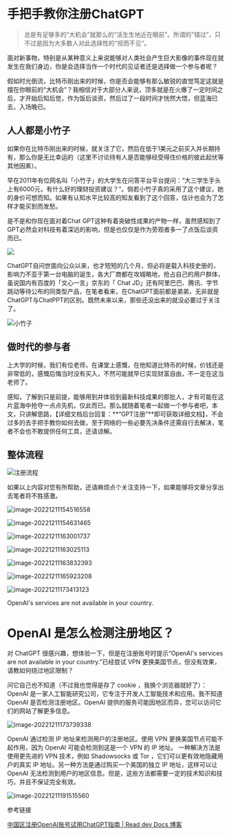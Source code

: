# 手把手教你注册ChatGPT

> 总是有足够多的“大机会”就那么的“活生生地近在眼前”。所谓的“错过”，只不过是因为大多数人对此选择性的“视而不见”。

面对新事物，特别是从某种意义上来说能够对人类社会产生巨大影像的事件现在就发生在我们身边，你是会选择当作一个时代的见证者还是选择做一个参与者呢？

假如时光倒流，比特币刚出来的时候，你是否会能够有那么敏锐的直觉笃定这就是摆在你眼前的“大机会”？我相信对于大部分人来说，顶多就是在火爆了一定时间之后，才开始后知后觉，作为饭后谈资，然后过了一段时间才恍然大悟，但蓝海已去，入场晚已。



## 人人都是小竹子

如果你在比特币刚出来的时候，就关注了它，然后在低于1美元之前买入并长期持有，那么你是无比幸运的（这里不讨论持有人是否能够经受得住价格的彼此起伏等其他因素）。



早在2011年有位网名叫「小竹子」的大学生在问答平台平台提问：“大三学生手头上有6000元，有什么好的理财投资建议？”。倘若小竹子真的采用了这个建议，她的身价可想而知。如果有认知水平比较高的知友看到了这个回答，估计也会为了怎样才能买到而发愁。

是不是和你现在面对着Chat GPT这种有着突破性成果的产物一样，虽然感知到了GPT必然会对科技有着深远的影响，但是也仅仅是作为旁观者多一了点饭后谈资而已。

![](https://hediancha-1312143060.cos.ap-shanghai.myqcloud.com/202303191149332.png)

ChatGPT自问世面向公众以来，也才短短的几个月，但必将是载入科技史册的，影响力不亚于第一台电脑的诞生，各大厂商都在攻城略地，抢占自己的用户群体，虽说国内有百度的「文心一言」京东的「 Chat JD」还有阿里巴巴、腾讯、字节跳动等待公布的同类型产品，在笔者看来，在ChatGPT面前都是弟弟，无非就是ChatGPT与ChatPPT的区别。既然未来以来，那些还没出来的就没必要过于关注了。

![小竹子](https://hediancha-1312143060.cos.ap-shanghai.myqcloud.com/202303191150490.png)

## 做时代的参与者

上大学的时候，我们有位老师，在课堂上感慨，在他知道比特币的时候，价钱还是非常低的，感慨后悔当时没有买入，不然可能就早已实现财富自由，不一定在这当老师了。

感知，了解到只是前提，能够用到并体验到最新科技成果的那批人，才有可能在这片蓝海中抢夺一点点先机，仅此而已。那么就随着笔者一起做一个参与者吧，本文，只讲解思路，【详细文档后台回复：**“GPT注册”**即可获取详细文档】，不会过多的去手把手教你如何去做，至于网络的一些必要先决条件还需自行去解决，笔者不会也不敢提供任何工具，还请谅解。

## 整体流程

![注册流程](https://hediancha-1312143060.cos.ap-shanghai.myqcloud.com/202303191352138.png)

如果以上内容对您有所帮助，还请麻烦点个关注支持一下，如果能够将文章分享出去笔者将不胜感激。



![image-20221211154516558](https://hediancha-1312143060.cos.ap-shanghai.myqcloud.com/202212111545448.png)





![image-20221211154631465](https://hediancha-1312143060.cos.ap-shanghai.myqcloud.com/202212111546591.png)





![image-20221211163001737](https://hediancha-1312143060.cos.ap-shanghai.myqcloud.com/202212111630379.png)



![image-20221211163025113](https://hediancha-1312143060.cos.ap-shanghai.myqcloud.com/202212111630627.png)



![image-20221211163832393](https://hediancha-1312143060.cos.ap-shanghai.myqcloud.com/202212111638921.png)



![image-20221211165923208](https://hediancha-1312143060.cos.ap-shanghai.myqcloud.com/202212111659750.png)



![image-20221211173413123](https://hediancha-1312143060.cos.ap-shanghai.myqcloud.com/202212111734269.png)

OpenAI's services are not available in your country.

# OpenAI 是怎么检测注册地区？

对 ChatGPT 很感兴趣，想体验一下，但是在注册账号时提示“OpenAI's services are not available in your country.”已经尝试 VPN 更换美国节点，但没有效果，请教如何绕过地区限制？

问它自己也不知道（不过我也觉得是存了 cookie ，我换个浏览器就好了）：
OpenAI 是一家人工智能研究公司，它专注于开发人工智能技术和应用。我不知道 OpenAI 是否检测注册地区。OpenAI 提供的服务可能因地区而异，您可以访问它们的网站了解更多信息。





![image-20221211173739338](https://hediancha-1312143060.cos.ap-shanghai.myqcloud.com/202212111737484.png)

OpenAI 通过检测 IP 地址来检测用户的注册地区。使用 VPN 更换美国节点可能不起作用，因为 OpenAI 可能会检测到这是一个 VPN 的 IP 地址。
一种解决方法是使用更先进的 VPN 技术，例如 Shadowsocks 或 Tor ，它们可以更有效地隐藏用户的真实 IP 地址。另一种方法是通过购买一个美国的独立 IP 地址，这样可以让 OpenAI 无法检测到用户的地区信息。但是，这些方法都需要一定的技术知识和技巧，并且不保证完全有效。





![image-20221211191515560](https://hediancha-1312143060.cos.ap-shanghai.myqcloud.com/202212111915730.png)



参考链接

[中国区注册OpenAI账号试用ChatGPT指南 | Read dev Docs 博客](https://readdevdocs.com/blog/makemoney/中国区注册OpenAI账号试用ChatGPT指南.html#在短信平台接码)